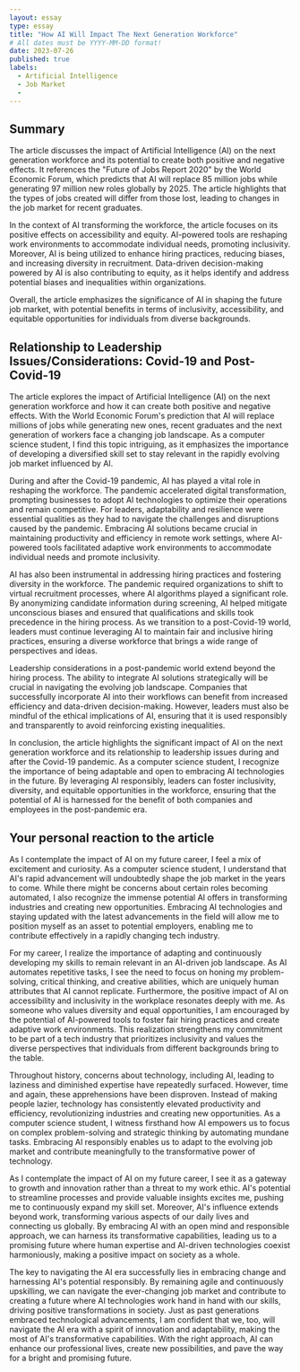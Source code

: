 ```yaml
---
layout: essay
type: essay
title: "How AI Will Impact The Next Generation Workforce"
# All dates must be YYYY-MM-DD format!
date: 2023-07-26
published: true
labels:
  - Artificial Intelligence
  - Job Market
  - 
---
```

## Summary

The article discusses the impact of Artificial Intelligence (AI) on the next generation workforce and its potential to create both positive and negative effects. It references the "Future of Jobs Report 2020" by the World Economic Forum, which predicts that AI will replace 85 million jobs while generating 97 million new roles globally by 2025. The article highlights that the types of jobs created will differ from those lost, leading to changes in the job market for recent graduates.

In the context of AI transforming the workforce, the article focuses on its positive effects on accessibility and equity. AI-powered tools are reshaping work environments to accommodate individual needs, promoting inclusivity. Moreover, AI is being utilized to enhance hiring practices, reducing biases, and increasing diversity in recruitment. Data-driven decision-making powered by AI is also contributing to equity, as it helps identify and address potential biases and inequalities within organizations.

Overall, the article emphasizes the significance of AI in shaping the future job market, with potential benefits in terms of inclusivity, accessibility, and equitable opportunities for individuals from diverse backgrounds.


## Relationship to Leadership Issues/Considerations: Covid-19 and Post-Covid-19

The article explores the impact of Artificial Intelligence (AI) on the next generation workforce and how it can create both positive and negative effects. With the World Economic Forum's prediction that AI will replace millions of jobs while generating new ones, recent graduates and the next generation of workers face a changing job landscape. As a computer science student, I find this topic intriguing, as it emphasizes the importance of developing a diversified skill set to stay relevant in the rapidly evolving job market influenced by AI.

During and after the Covid-19 pandemic, AI has played a vital role in reshaping the workforce. The pandemic accelerated digital transformation, prompting businesses to adopt AI technologies to optimize their operations and remain competitive. For leaders, adaptability and resilience were essential qualities as they had to navigate the challenges and disruptions caused by the pandemic. Embracing AI solutions became crucial in maintaining productivity and efficiency in remote work settings, where AI-powered tools facilitated adaptive work environments to accommodate individual needs and promote inclusivity.

AI has also been instrumental in addressing hiring practices and fostering diversity in the workforce. The pandemic required organizations to shift to virtual recruitment processes, where AI algorithms played a significant role. By anonymizing candidate information during screening, AI helped mitigate unconscious biases and ensured that qualifications and skills took precedence in the hiring process. As we transition to a post-Covid-19 world, leaders must continue leveraging AI to maintain fair and inclusive hiring practices, ensuring a diverse workforce that brings a wide range of perspectives and ideas.

Leadership considerations in a post-pandemic world extend beyond the hiring process. The ability to integrate AI solutions strategically will be crucial in navigating the evolving job landscape. Companies that successfully incorporate AI into their workflows can benefit from increased efficiency and data-driven decision-making. However, leaders must also be mindful of the ethical implications of AI, ensuring that it is used responsibly and transparently to avoid reinforcing existing inequalities.

In conclusion, the article highlights the significant impact of AI on the next generation workforce and its relationship to leadership issues during and after the Covid-19 pandemic. As a computer science student, I recognize the importance of being adaptable and open to embracing AI technologies in the future. By leveraging AI responsibly, leaders can foster inclusivity, diversity, and equitable opportunities in the workforce, ensuring that the potential of AI is harnessed for the benefit of both companies and employees in the post-pandemic era.


## Your personal reaction to the article

As I contemplate the impact of AI on my future career, I feel a mix of excitement and curiosity. As a computer science student, I understand that AI's rapid advancement will undoubtedly shape the job market in the years to come. While there might be concerns about certain roles becoming automated, I also recognize the immense potential AI offers in transforming industries and creating new opportunities. Embracing AI technologies and staying updated with the latest advancements in the field will allow me to position myself as an asset to potential employers, enabling me to contribute effectively in a rapidly changing tech industry.

For my career, I realize the importance of adapting and continuously developing my skills to remain relevant in an AI-driven job landscape. As AI automates repetitive tasks, I see the need to focus on honing my problem-solving, critical thinking, and creative abilities, which are uniquely human attributes that AI cannot replicate. Furthermore, the positive impact of AI on accessibility and inclusivity in the workplace resonates deeply with me. As someone who values diversity and equal opportunities, I am encouraged by the potential of AI-powered tools to foster fair hiring practices and create adaptive work environments. This realization strengthens my commitment to be part of a tech industry that prioritizes inclusivity and values the diverse perspectives that individuals from different backgrounds bring to the table.

Throughout history, concerns about technology, including AI, leading to laziness and diminished expertise have repeatedly surfaced. However, time and again, these apprehensions have been disproven. Instead of making people lazier, technology has consistently elevated productivity and efficiency, revolutionizing industries and creating new opportunities. As a computer science student, I witness firsthand how AI empowers us to focus on complex problem-solving and strategic thinking by automating mundane tasks. Embracing AI responsibly enables us to adapt to the evolving job market and contribute meaningfully to the transformative power of technology.

As I contemplate the impact of AI on my future career, I see it as a gateway to growth and innovation rather than a threat to my work ethic. AI's potential to streamline processes and provide valuable insights excites me, pushing me to continuously expand my skill set. Moreover, AI's influence extends beyond work, transforming various aspects of our daily lives and connecting us globally. By embracing AI with an open mind and responsible approach, we can harness its transformative capabilities, leading us to a promising future where human expertise and AI-driven technologies coexist harmoniously, making a positive impact on society as a whole.

The key to navigating the AI era successfully lies in embracing change and harnessing AI's potential responsibly. By remaining agile and continuously upskilling, we can navigate the ever-changing job market and contribute to creating a future where AI technologies work hand in hand with our skills, driving positive transformations in society. Just as past generations embraced technological advancements, I am confident that we, too, will navigate the AI era with a spirit of innovation and adaptability, making the most of AI's transformative capabilities. With the right approach, AI can enhance our professional lives, create new possibilities, and pave the way for a bright and promising future.
